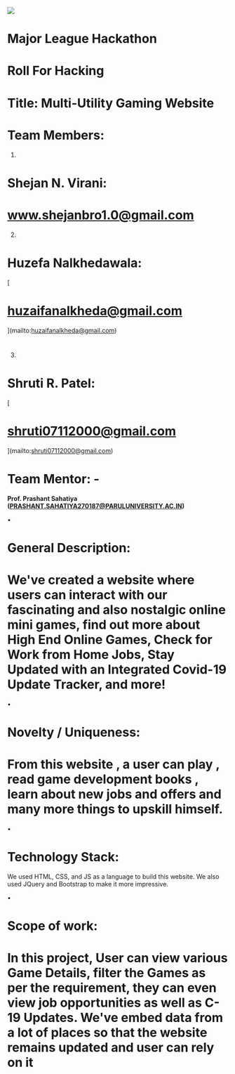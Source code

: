 ![](RackMultipart20200809-4-1exldtj_html_169a771ae7806a6.png)

# **Major League Hackathon**

# **Roll For Hacking**

# Title: Multi-Utility Gaming Website

# **Team Members:**

1.
# Shejan N. Virani:

# www.shejanbro1.0@gmail.com
2.
# Huzefa Nalkhedawala:
[
# huzaifanalkheda@gmail.com
](mailto:huzaifanalkheda@gmail.com)
#
3.
# Shruti R. Patel:
[
# shruti07112000@gmail.com
](mailto:shruti07112000@gmail.com)
#

# **Team Mentor: -**

**Prof. Prashant Sahatiya (**[**PRASHANT.SAHATIYA270187@PARULUNIVERSITY.AC.IN**](mailto:PRASHANT.SAHATIYA270187@PARULUNIVERSITY.AC.IN)**)**

•

# **General Description:**

# We&#39;ve created a website where users can interact with our fascinating and also nostalgic online mini games, find out more about High End Online Games, Check for Work from Home Jobs, Stay Updated with an Integrated Covid-19 Update Tracker, and more!

•

# **Novelty / Uniqueness:**

# From this website , a user can play , read game development books , learn about new jobs and offers and many more things to upskill himself.

•
# **Technology Stack:**

We used HTML, CSS, and JS as a language to build this website. We also used JQuery and Bootstrap to make it more impressive.

•
# **Scope of work:**

# In this project, User can view various Game Details, filter the Games as per the requirement, they can even view job opportunities as well as C-19 Updates. We've embed data from a lot of places so that the website remains updated and user can rely on it
